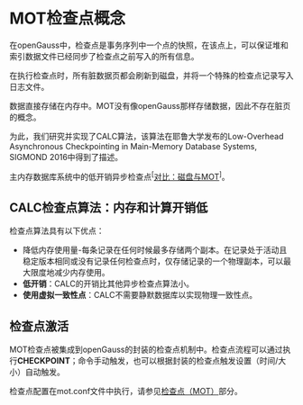 # MOT检查点概念<a name="ZH-CN_TOPIC_0280525165"></a>

在openGauss中，检查点是事务序列中一个点的快照，在该点上，可以保证堆和索引数据文件已经同步了检查点之前写入的所有信息。

在执行检查点时，所有脏数据页都会刷新到磁盘，并将一个特殊的检查点记录写入日志文件。

数据直接存储在内存中。MOT没有像openGauss那样存储数据，因此不存在脏页的概念。

为此，我们研究并实现了CALC算法，该算法在耶鲁大学发布的Low-Overhead Asynchronous Checkpointing in Main-Memory Database Systems, SIGMOND 2016中得到了描述。

主内存数据库系统中的低开销异步检查点<sup>\[</sup>[对比：磁盘与MOT](对比-磁盘与MOT.md)<sup>\]</sup>。

## CALC检查点算法：内存和计算开销低<a name="section5525712"></a>

检查点算法具有以下优点：

-   降低内存使用量-每条记录在任何时候最多存储两个副本。在记录处于活动且稳定版本相同或没有记录任何检查点时，仅存储记录的一个物理副本，可以最大限度地减少内存使用。
-   **低开销**：CALC的开销比其他异步检查点算法小。
-   **使用虚拟一致性点**：CALC不需要静默数据库以实现物理一致性点。

## 检查点激活<a name="section49731412"></a>

MOT检查点被集成到openGauss的封装的检查点机制中。检查点流程可以通过执行**CHECKPOINT**；命令手动触发，也可以根据封装的检查点触发设置（时间/大小）自动触发。

检查点配置在mot.conf文件中执行，请参见[检查点（MOT）](MOT配置.md#section8719101152712)部分。

